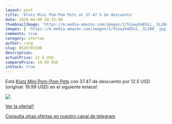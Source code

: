 ```yaml
---
layout: post
title: 'Klutz Mini Pom-Pom Pets al 37.47 % de descuento'
date: 2020-04-08 20:33:50
thumbnailImage: 'https://m.media-amazon.com/images/I/51owyhmEOiL._SL200_.jpg'
images: [ 'https://m.media-amazon.com/images/I/51owyhmEOiL._SL200_.jpg' ]
comments: true
category: ofertas
author: ring
slug: 0545703190
description:
actualPrice: 12.5 USD
comparePrice: 19.99 USD
inStock: true
---
```


Está [Klutz Mini Pom-Pom Pets](https://www.amazon.com/dp/0545703190/?tag=redken08-20) con 37.47 de descuento por 12.5 USD (original: 19.99 USD) en el siguiente enlace!

[![](https://m.media-amazon.com/images/I/51owyhmEOiL._SL200_.jpg)](https://www.amazon.com/dp/0545703190/?tag=redken08-20)

[Ver la oferta!!](https://www.amazon.com/dp/0545703190/?tag=redken08-20)

[Consulta otras ofertas en nuestro canal de telegram](https://t.me/s/ofertas25)
